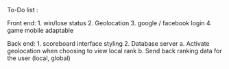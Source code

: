To-Do list :

Front end:
	1. win/lose status
	2. Geolocation
	3. google / facebook login
	4. game mobile adaptable
	
Back end: 
	1. scoreboard interface styling
	2. Database server
		a. Activate geolocation when choosing to view local rank 
		b. Send back ranking data for the user (local, global)
